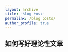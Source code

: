 ```yaml
---
layout: archive
title: "Blog Post"
permalink: /blog posts/
author_profile: true
---
```



## 如何写好理论性文章

